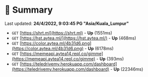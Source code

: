 # 📖 Summary
Last updated: **24/4/2022, 9:03:45 PG "Asia/Kuala_Lumpur"**

- `GET` [https://shrt.ml](https://shrt.ml) - **Up** (1551ms)
- `GET` [https://hst.aytea.ml/](https://hst.aytea.ml/) - **Up** (468ms)
- `GET` [https://color.aytea.ml/4b31d6.png](https://color.aytea.ml/4b31d6.png) - **Up** (6178ms)
- `GET` [https://memeapi.aytea14.repl.co/gimme](https://memeapi.aytea14.repl.co/gimme) - **Up** (393ms)
- `GET` [https://teledrivemy.herokuapp.com/dashboard](https://teledrivemy.herokuapp.com/dashboard) - **Up** (22346ms)
